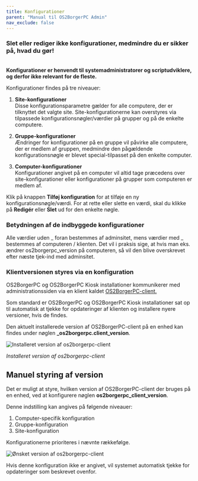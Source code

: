 ```yaml
---
title: Konfigurationer
parent: "Manual til OS2BorgerPC Admin"
nav_exclude: false
---
```



### Slet eller rediger ikke konfigurationer, medmindre du er sikker på, hvad du gør!
\
**Konfigurationer er henvendt til systemadministratorer og scriptudviklere, og derfor ikke relevant for de fleste.**


Konfigurationer findes på tre niveauer:

1. **Site-konfigurationer**\
Disse konfigurationsparametre gælder for alle computere, der er tilknyttet det valgte site.
Site-konfigurationerne kan overstyres via tilpassede konfigurationsnøgler/værdier på grupper og på de enkelte computere.

2. **Gruppe-konfigurationer**\
Ændringer for konfigurationer på en gruppe vil påvirke alle computere, der er medlem af gruppen, medmindre den pågældende konfigurationsnøgle er blevet special-tilpasset på den enkelte computer.

3. **Computer-konfigurationer**\
Konfigurationer angivet på en computer vil altid tage præcedens over site-konfigurationer eller konfigurationer på grupper som computeren er medlem af.

Klik på knappen **Tilføj konfiguration** for at tilføje en ny konfigurationsnøgle/værdi.
For at rette eller slette en værdi, skal du klikke på **Redigér** eller **Slet** ud for den enkelte nøgle.

### Betydningen af de indbyggede konfigurationer
Alle værdier uden _ foran bestemmes af adminsitet, mens værdier med _ bestemmes af computeren / klienten.
Det vil i praksis sige, at hvis man eks. ændrer os2borgerpc_version på computeren, så vil den blive overskrevet efter næste tjek-ind med adminsitet.

### Klientversionen styres via en konfiguration

OS2BorgerPC og OS2BorgerPC Kiosk installationer kommunikerer med administrationssiden via en klient kaldet <a href="https://github.com/os2borgerpc/os2borgerpc-client" target="_blank" rel="noopener">OS2BorgerPC-client.</a>

Som standard er OS2BorgerPC og OS2BorgerPC Kiosk installationer sat op til automatisk at tjekke for opdateringer af klienten og installere nyere versioner, hvis de findes.

Den aktuelt installerede version af OS2BorgerPC-client på en enhed kan findes under nøglen **_os2borgerpc.client_version**.

![Installeret version af os2borgerpc-client](https://github.com/user-attachments/assets/34215b53-fbab-4de0-9644-bf2a4c49b772)

*Installeret version af os2borgerpc-client*


## Manuel styring af version
Det er muligt at styre, hvilken version af OS2BorgerPC-client der bruges på en enhed, ved at konfigurere nøglen **os2borgerpc_client_version**.

Denne indstilling kan angives på følgende niveauer:

1. Computer-specifik konfiguration
2. Gruppe-konfiguration
3. Site-konfiguration

Konfigurationerne prioriteres i nævnte rækkefølge.

![Ønsket version af os2borgerpc-client](/assets/images/manual/os2borgerpc-client_desired.png)

Hvis denne konfiguration ikke er angivet, vil systemet automatisk tjekke for opdateringer som beskrevet ovenfor.
